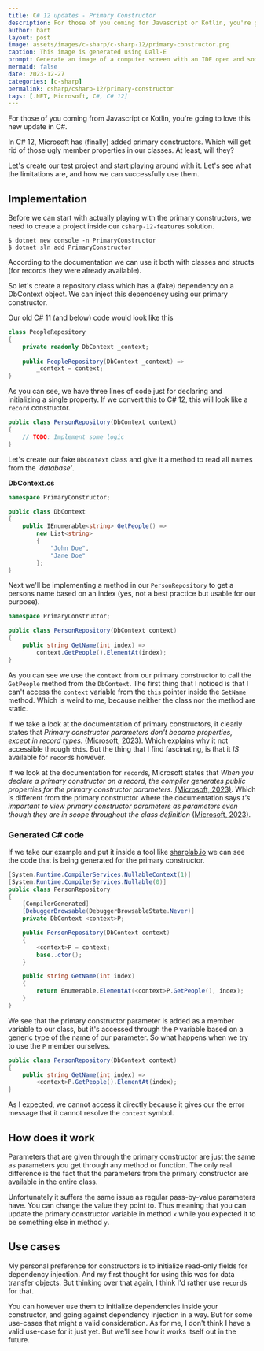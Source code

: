 ```yaml
---
title: C# 12 updates - Primary Constructor
description: For those of you coming for Javascript or Kotlin, you're going to love this new feature. Set your member variables through a primary constructor.
author: bart
layout: post
image: assets/images/c-sharp/c-sharp-12/primary-constructor.png
caption: This image is generated using Dall-E
prompt: Generate an image of a computer screen with an IDE open and someone trying out the new primary constructor from C# in a minimalistic flat style
mermaid: false
date: 2023-12-27
categories: [c-sharp]
permalink: csharp/csharp-12/primary-constructor
tags: [.NET, Microsoft, C#, C# 12]
---
```


For those of you coming from Javascript or Kotlin, you're going to love this new update in C#.

In C# 12, Microsoft has (finally) added primary constructors. Which will get rid of those ugly member properties in our classes. At least, will they?

Let's create our test project and start playing around with it. Let's see what the limitations are, and how we can successfully use them.

## Implementation

Before we can start with actually playing with the primary constructors, we need to create a project inside our `csharp-12-features` solution.

```shell
$ dotnet new console -n PrimaryConstructor
$ dotnet sln add PrimaryConstructor
```

According to the documentation we can use it both with classes and structs (for records they were already available).

So let's create a repository class which has a (fake) dependency on a DbContext object. We can inject this dependency using our primary constructor.

Our old C# 11 (and below) code would look like this

```csharp
class PeopleRepository
{
    private readonly DbContext _context;
    
    public PeopleRepository(DbContext _context) =>
        _context = context;
}
```

As you can see, we have three lines of code just for declaring and initializing a single property. If we convert this to C# 12, this will look like a `record` constructor.

```csharp
public class PersonRepository(DbContext context)
{ 
    // TODO: Implement some logic
}
```

Let's create our fake `DbContext` class and give it a method to read all names from the _'database'_.

__DbContext.cs__
```csharp
namespace PrimaryConstructor;

public class DbContext
{
    public IEnumerable<string> GetPeople() =>
        new List<string>
        {
            "John Doe",
            "Jane Doe"
        };
}
```

Next we'll be implementing a method in our `PersonRepository` to get a persons name based on an index (yes, not a best practice but usable for our purpose).

```csharp
namespace PrimaryConstructor;

public class PersonRepository(DbContext context)
{
    public string GetName(int index) =>
        context.GetPeople().ElementAt(index);
}
```

As you can see we use the `context` from our primary constructor to call the `GetPeople` method from the `DbContext`.
The first thing that I noticed is that I can't access the `context` variable from the `this` pointer inside the `GetName` method. Which is weird to me, because neither the class nor the method are static.

If we take a look at the documentation of primary constructors, it clearly states that _Primary constructor parameters don't become properties, except in record types._ [(Microsoft, 2023)](https://learn.microsoft.com/en-us/dotnet/csharp/whats-new/tutorials/primary-constructors#primary-constructors). Which explains why it not accessible through `this`.
But the thing that I find fascinating, is that it _IS_ available for `record`s however.

If we look at the documentation for `record`s, Microsoft states that _When you declare a primary constructor on a record, the compiler generates public properties for the primary constructor parameters._ [(Microsoft, 2023)](https://learn.microsoft.com/en-us/dotnet/csharp/language-reference/builtin-types/record). Which is different from the
primary constructor where the documentation says _t's important to view primary constructor parameters as parameters even though they are in scope throughout the class definition_ [(Microsoft, 2023)](https://learn.microsoft.com/en-us/dotnet/csharp/whats-new/tutorials/primary-constructors#primary-constructors).

### Generated C# code

If we take our example and put it inside a tool like [sharplab.io](https://sharplab.io) we can see the code that is being generated for the primary constructor.

```csharp
[System.Runtime.CompilerServices.NullableContext(1)]
[System.Runtime.CompilerServices.Nullable(0)]
public class PersonRepository
{
    [CompilerGenerated]
    [DebuggerBrowsable(DebuggerBrowsableState.Never)]
    private DbContext <context>P;

    public PersonRepository(DbContext context)
    {
        <context>P = context;
        base..ctor();
    }

    public string GetName(int index)
    {
        return Enumerable.ElementAt(<context>P.GetPeople(), index);
    }
}
```

We see that the primary constructor parameter is added as a member variable to our class, but it's accessed through the `P` variable based on a generic type of the name of our parameter. So what happens when we try to use the `P` member ourselves.

```csharp
public class PersonRepository(DbContext context)
{
    public string GetName(int index) =>
        <context>P.GetPeople().ElementAt(index);
}
```

As I expected, we cannot access it directly because it gives our the error message that it cannot resolve the `context` symbol.

## How does it work

Parameters that are given through the primary constructor are just the same as parameters you get through any method or function. The only real difference is the fact that the
parameters from the primary constructor are available in the entire class.

Unfortunately it suffers the same issue as regular pass-by-value parameters have. You can change the value they point to. Thus meaning that you can update the
primary constructor variable in method `x` while you expected it to be something else in method `y`.

## Use cases

My personal preference for constructors is to initialize read-only fields for dependency injection. And my first thought for using this was for data transfer objects. But thinking over that again, I think I'd rather use `record`s for that.

You can however use them to initialize dependencies inside your constructor, and going against dependency injection in a way. But for some use-cases that might a valid consideration. As for me, I don't think I have a valid use-case for it just yet. But we'll see how it works itself out in the future.